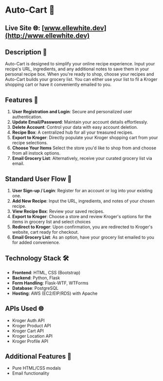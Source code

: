 # Auto-Cart 🛒

## Live Site 🌐: [www.ellewhite.dev](http://www.ellewhite.dev)

## Description 📝

Auto-Cart is designed to simplify your online recipe experience. Input your recipe's URL, ingredients, and any additional notes to save them in your personal recipe box. When you're ready to shop, choose your recipes and Auto-Cart builds your grocery list. You can either use your list to fil a Kroger shopping cart or have it conveniently emailed to you.


## Features 🌟

1. **User Registration and Login**: Secure and personalized user authentication.
2. **Update Email/Password**: Maintain your account details effortlessly.
3. **Delete Account**: Control your data with easy account deletion.
4. **Recipe Box**: A centralized hub for all your treasured recipes.
5. **Export to Kroger**: Directly populate your Kroger shopping cart from your recipe selections.
6. **Choose Your Items** Select the store you'd like to shop from and choose from all instock options. 
7. **Email Grocery List**: Alternatively, receive your curated grocery list via email.


## Standard User Flow 🚶

1. **User Sign-up / Login**: Register for an account or log into your existing one.
2. **Add New Recipe**: Input the URL, ingredients, and notes of your chosen recipe.
3. **View Recipe Box**: Review your saved recipes.
4. **Export to Kroger**: Choose a store and review Kroger's options for the items in grocery list and select choices
5. **Redirect to Kroger**: Upon confirmation, you are redirected to Kroger's website, cart ready for checkout.
6. **Email Grocery List**: As an option, have your grocery list emailed to you for added convenience.

## Technology Stack 🛠️

- **Frontend**: HTML, CSS (Bootstrap)
- **Backend**: Python, Flask
- **Form Handling**: Flask-WTF, WTForms
- **Database**: PostgreSQL
- **Hosting**: AWS (EC2/EIP/RDS) with Apache

## APIs Used 🌐

- Kroger Auth API
- Kroger Product API
- Kroger Cart API
- Kroger Location API
- Kroger Profile API

## Additional Features 🎉

- Pure HTML/CSS modals
- Email functionality
